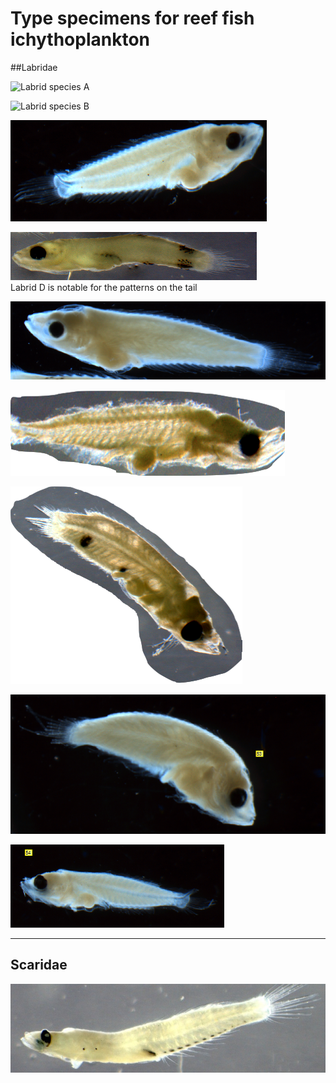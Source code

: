 # Type specimens for reef fish ichythoplankton

##Labridae

![Labrid species A](labrid_A.png "Labrid A")


![Labrid species B](./figs/type_specimens/labrid_B.png "Labrid B")


![Labrid species C](../figs/type_specimens/labrid_C.png "Labrid C")


![Labrid species D](../figs/type_specimens/labrid_D.png "Labrid D")  
Labrid D is notable for the patterns on the tail

![Labrid species E](../figs/type_specimens/labrid_E.png "Labrid E")  


![Labrid species F](../figs/type_specimens/labrid_F.png "Labrid F")  

![Labrid species G](../figs/type_specimens/labrid_G.png "Labrid G")

![Labrid species H](../figs/type_specimens/labrid_H.png "Labrid H")

![Labrid species I](../figs/type_specimens/labrid_I.png "Labrid I")

***

## Scaridae

![Scarid species A](../figs/type_specimens/scarid_a.jpg "Scarid A")
